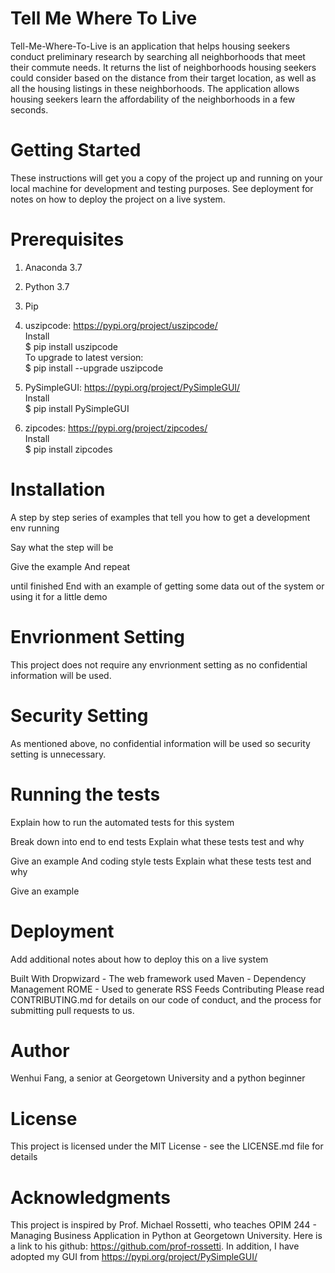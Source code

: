 # Tell Me Where To Live

Tell-Me-Where-To-Live is an application that helps housing seekers conduct preliminary research by searching all neighborhoods that meet their commute needs. It returns the list of neighborhoods housing seekers could consider based on the distance from their target location, as well as all the housing listings in these neighborhoods. The application allows housing seekers learn the affordability of the neighborhoods in a few seconds.

# Getting Started
These instructions will get you a copy of the project up and running on your local machine for development and testing purposes. See deployment for notes on how to deploy the project on a live system.

# Prerequisites
1. Anaconda 3.7
2. Python 3.7
3. Pip
4. uszipcode: https://pypi.org/project/uszipcode/
  <br />Install
  <br />$ pip install uszipcode
  <br />To upgrade to latest version:
  <br />$ pip install --upgrade uszipcode

5. PySimpleGUI: https://pypi.org/project/PySimpleGUI/
  <br />Install
  <br />$ pip install PySimpleGUI

6. zipcodes: https://pypi.org/project/zipcodes/
  <br />Install
  <br />$ pip install zipcodes

# Installation
A step by step series of examples that tell you how to get a development env running

Say what the step will be

Give the example
And repeat

until finished
End with an example of getting some data out of the system or using it for a little demo

# Envrionment Setting
This project does not require any envrionment setting as no confidential information will be used. 

# Security Setting
As mentioned above, no confidential information will be used so security setting is unnecessary. 

# Running the tests
Explain how to run the automated tests for this system

Break down into end to end tests
Explain what these tests test and why

Give an example
And coding style tests
Explain what these tests test and why

Give an example

# Deployment
Add additional notes about how to deploy this on a live system

Built With
Dropwizard - The web framework used
Maven - Dependency Management
ROME - Used to generate RSS Feeds
Contributing
Please read CONTRIBUTING.md for details on our code of conduct, and the process for submitting pull requests to us.

# Author
Wenhui Fang, a senior at Georgetown University and a python beginner 

# License
This project is licensed under the MIT License - see the LICENSE.md file for details

# Acknowledgments
This project is inspired by Prof. Michael Rossetti, who teaches OPIM 244 - Managing Business Application in Python at Georgetown University. Here is a link to his github: https://github.com/prof-rossetti. In addition, I have adopted my GUI from https://pypi.org/project/PySimpleGUI/
